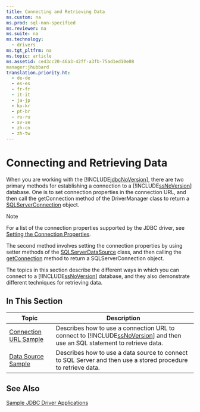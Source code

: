 ```yaml
---
title: Connecting and Retrieving Data
ms.custom: na
ms.prod: sql-non-specified
ms.reviewer: na
ms.suite: na
ms.technology: 
  - drivers
ms.tgt_pltfrm: na
ms.topic: article
ms.assetid: ce43cc20-46a3-42ff-a3fb-75ad1ed10e08
manager:jhubbard
translation.priority.ht: 
  - de-de
  - es-es
  - fr-fr
  - it-it
  - ja-jp
  - ko-kr
  - pt-br
  - ru-ru
  - sv-se
  - zh-cn
  - zh-tw
---
```

# Connecting and Retrieving Data
  When you are working with the [!INCLUDE[jdbcNoVersion](../content/includes/jdbcNoVersion_md.md)], there are two primary methods for establishing a connection to a [!INCLUDE[ssNoVersion](../content/includes/ssNoVersion_md.md)] database. One is to set connection properties in the connection URL, and then call the getConnection method of the DriverManager class to return a [SQLServerConnection](../content/SQLServerConnection-Class.md) object.  
  
> [!NOTE]  
>  For a list of the connection properties supported by the JDBC driver, see [Setting the Connection Properties](../content/Setting-the-Connection-Properties.md).  
  
 The second method involves setting the connection properties by using setter methods of the [SQLServerDataSource](../content/SQLServerDataSource-Class.md) class, and then calling the [getConnection](../content/getConnection-Method--SQLServerDataSource-.md) method to return a SQLServerConnection object.  
  
 The topics in this section describe the different ways in which you can connect to a [!INCLUDE[ssNoVersion](../content/includes/ssNoVersion_md.md)] database, and they also demonstrate different techniques for retrieving data.  
  
## In This Section  
  
|Topic|Description|  
|-----------|-----------------|  
|[Connection URL Sample](../content/Connection-URL-Sample.md)|Describes how to use a connection URL to connect to [!INCLUDE[ssNoVersion](../content/includes/ssNoVersion_md.md)] and then use an SQL statement to retrieve data.|  
|[Data Source Sample](../content/Data-Source-Sample.md)|Describes how to use a data source to connect to SQL Server and then use a stored procedure to retrieve data.|  
  
## See Also  
 [Sample JDBC Driver Applications](../content/Sample-JDBC-Driver-Applications.md)  
  
  